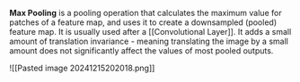 **Max Pooling** is a pooling operation that calculates the maximum value for patches of a feature map, and uses it to create a downsampled (pooled) feature map. It is usually used after a [[Convolutional Layer]]. It adds a small amount of translation invariance - meaning translating the image by a small amount does not significantly affect the values of most pooled outputs.

![[Pasted image 20241215202018.png]]
